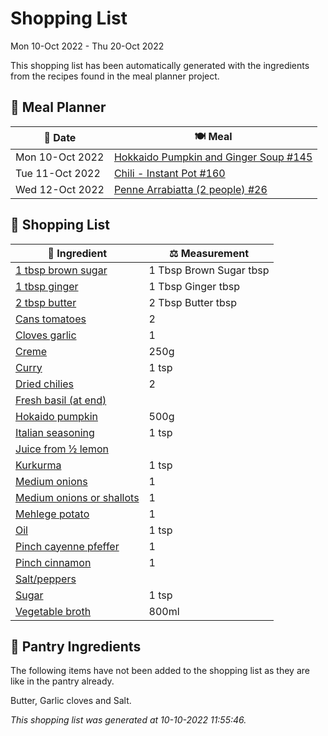 # Shopping List

Mon 10-Oct 2022 - Thu 20-Oct 2022

This shopping list has been automatically generated with the ingredients from the recipes found in the meal planner project.

## 📅 Meal Planner

|📅 Date| 🍽️ Meal|
|----|----|
|Mon 10-Oct 2022|[Hokkaido Pumpkin and Ginger Soup #145](https://github.com/bryanbr23/Recipes/issues/145)|
|Tue 11-Oct 2022|[Chili - Instant Pot #160](https://github.com/bryanbr23/Recipes/issues/160)|
|Wed 12-Oct 2022|[Penne Arrabiatta (2 people) #26](https://github.com/bryanbr23/Recipes/issues/26)|

## 🛒 Shopping List

| 🍌 Ingredient| ⚖️ Measurement|
|----------|-----------|
|[1 tbsp brown sugar](https://www.sainsburys.co.uk/gol-ui/SearchResults/1%20tbsp%20brown%20sugar)|1 Tbsp Brown Sugar tbsp|
|[1 tbsp ginger](https://www.sainsburys.co.uk/gol-ui/SearchResults/1%20tbsp%20ginger)|1 Tbsp Ginger tbsp|
|[2 tbsp butter](https://www.sainsburys.co.uk/gol-ui/SearchResults/2%20tbsp%20butter)|2 Tbsp Butter tbsp|
|[Cans tomatoes](https://www.sainsburys.co.uk/gol-ui/SearchResults/Cans%20tomatoes)|2|
|[Cloves garlic](https://www.sainsburys.co.uk/gol-ui/SearchResults/Cloves%20garlic)|1|
|[Creme](https://www.sainsburys.co.uk/gol-ui/SearchResults/Creme)|250g|
|[Curry](https://www.sainsburys.co.uk/gol-ui/SearchResults/Curry)|1 tsp|
|[Dried chilies](https://www.sainsburys.co.uk/gol-ui/SearchResults/Dried%20chilies)|2|
|[Fresh basil (at end)](https://www.sainsburys.co.uk/gol-ui/SearchResults/Fresh%20basil%20(at%20end))||
|[Hokaido pumpkin](https://www.sainsburys.co.uk/gol-ui/SearchResults/Hokaido%20pumpkin)|500g|
|[Italian seasoning](https://www.sainsburys.co.uk/gol-ui/SearchResults/Italian%20seasoning)|1 tsp|
|[Juice from ½ lemon](https://www.sainsburys.co.uk/gol-ui/SearchResults/Juice%20from%20½%20lemon)||
|[Kurkurma](https://www.sainsburys.co.uk/gol-ui/SearchResults/Kurkurma)|1 tsp|
|[Medium onions](https://www.sainsburys.co.uk/gol-ui/SearchResults/Medium%20onions)|1|
|[Medium onions or shallots](https://www.sainsburys.co.uk/gol-ui/SearchResults/Medium%20onions%20or%20shallots)|1|
|[Mehlege potato](https://www.sainsburys.co.uk/gol-ui/SearchResults/Mehlege%20potato)|1|
|[Oil](https://www.sainsburys.co.uk/gol-ui/SearchResults/Oil)|1 tsp|
|[Pinch cayenne pfeffer](https://www.sainsburys.co.uk/gol-ui/SearchResults/Pinch%20cayenne%20pfeffer)|1|
|[Pinch cinnamon](https://www.sainsburys.co.uk/gol-ui/SearchResults/Pinch%20cinnamon)|1|
|[Salt/peppers](https://www.sainsburys.co.uk/gol-ui/SearchResults/Salt/peppers)||
|[Sugar](https://www.sainsburys.co.uk/gol-ui/SearchResults/Sugar)|1 tsp|
|[Vegetable broth](https://www.sainsburys.co.uk/gol-ui/SearchResults/Vegetable%20broth)|800ml|

## 🏪 Pantry Ingredients

The following items have not been added to the shopping list as they are like in the pantry already.

Butter, Garlic cloves and Salt.


_This shopping list was generated at 10-10-2022 11:55:46._